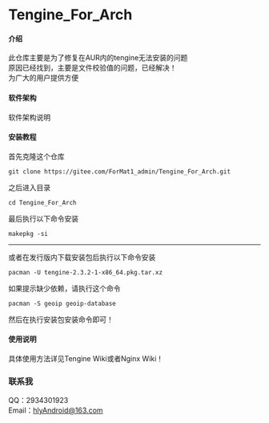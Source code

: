 # Tengine_For_Arch

#### 介绍
此仓库主要是为了修复在AUR内的tengine无法安装的问题<br>
原因已经找到，主要是文件校验值的问题，已经解决！<br>
为广大的用户提供方便

#### 软件架构
软件架构说明


#### 安装教程

首先克隆这个仓库

```
git clone https://gitee.com/ForMat1_admin/Tengine_For_Arch.git
```

之后进入目录

```
cd Tengine_For_Arch
```
最后执行以下命令安装

```
makepkg -si
```
<hr>
或者在发行版内下载安装包后执行以下命令安装

```
pacman -U tengine-2.3.2-1-x86_64.pkg.tar.xz

```
如果提示缺少依赖，请执行这个命令

```
pacman -S geoip geoip-database
```
然后在执行安装包安装命令即可！


#### 使用说明

具体使用方法详见Tengine Wiki或者Nginx Wiki！
### 联系我
QQ：2934301923<br>
Email：hlyAndroid@163.com


